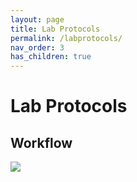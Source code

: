 ```yaml
---
layout: page
title: Lab Protocols
permalink: /labprotocols/
nav_order: 3
has_children: true
---
```


# Lab Protocols

## Workflow
![](../../assets/images/lab_flowchart.png)
